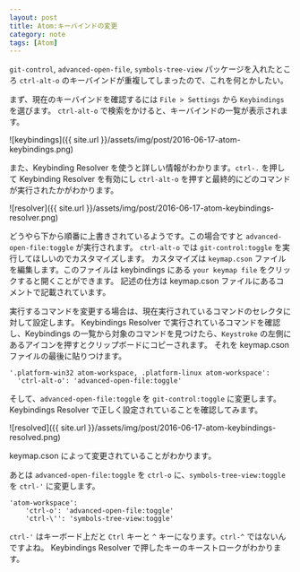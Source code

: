 ```yaml
---
layout: post
title: Atom:キーバインドの変更
category: note
tags: [Atom]
---
```


`git-control`, `advanced-open-file`, `symbols-tree-view` パッケージを入れたところ `ctrl-alt-o` のキーバインドが重複してしまったので、これを何とかしたい。

まず、現在のキーバインドを確認するには `File > Settings` から `Keybindings` を選びます。
`ctrl-alt-o` で検索をかけると、キーバインドの一覧が表示されます。

![keybindings]({{ site.url }}/assets/img/post/2016-06-17-atom-keybindings.png)

また、Keybinding Resolver を使うと詳しい情報がわかります。`ctrl-.` を押して Keybinding Resolver を有効にし `ctrl-alt-o` を押すと最終的にどのコマンドが実行されたかがわかります。

![resolver]({{ site.url }}/assets/img/post/2016-06-17-atom-keybindings-resolver.png)

どうやら下から順番に上書きされているようです。この場合ですと `advanced-open-file:toggle` が実行されます。
`ctrl-alt-o` では `git-control:toggle` を実行してほしいのでカスタマイズします。
カスタマイズは `keymap.cson` ファイルを編集します。このファイルは keybindings にある `your keymap file` をクリックすると開くことができます。
記述の仕方は keymap.cson ファイルにあるコメントで記載されています。

実行するコマンドを変更する場合は、現在実行されているコマンドのセレクタに対して設定します。
Keybindings Resolver で実行されているコマンドを確認し、Keybindings の一覧から対象のコマンドを見つけたら、`Keystroke` の左側にあるアイコンを押すとクリップボードにコピーされます。
それを keymap.cson ファイルの最後に貼りつけます。

	'.platform-win32 atom-workspace, .platform-linux atom-workspace':
	  'ctrl-alt-o': 'advanced-open-file:toggle'

そして、`advanced-open-file:toggle` を `git-control:toggle` に変更します。
Keybindings Resolver で正しく設定されていることを確認してみます。

![resolved]({{ site.url }}/assets/img/post/2016-06-17-atom-keybindings-resolved.png)

keymap.cson によって変更されていることがわかります。

あとは `advanced-open-file:toggle` を `ctrl-o` に、`symbols-tree-view:toggle` を `ctrl-'` に変更します。

	'atom-workspace':
		'ctrl-o': 'advanced-open-file:toggle'
		'ctrl-\'': 'symbols-tree-view:toggle'

`ctrl-'` はキーボード上だと `Ctrl` キーと `^` キーになります。`ctrl-^` ではないんですよね。
Keybindings Resolver で押したキーのキーストロークがわかります。
